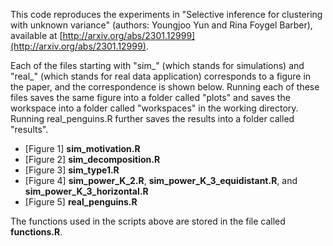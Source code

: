 This code reproduces the experiments in "Selective inference for clustering with unknown variance" (authors: Youngjoo Yun and Rina Foygel Barber), available at [http://arxiv.org/abs/2301.12999](http://arxiv.org/abs/2301.12999). 

Each of the files starting with "sim_" (which stands for simulations) and "real_" (which stands for real data application) corresponds to a figure in the paper, and the correspondence is shown below. Running each of these files saves the same figure into a folder called "plots" and saves the workspace into a folder called "workspaces" in the working directory. Running real_penguins.R  further saves the results into a folder called "results". 

* [Figure 1] **sim_motivation.R**
* [Figure 2] **sim_decomposition.R**
* [Figure 3] **sim_type1.R**
* [Figure 4] **sim_power_K_2.R**, **sim_power_K_3_equidistant.R**, and **sim_power_K_3_horizontal.R**
* [Figure 5] **real_penguins.R**

The functions used in the scripts above are stored in the file called **functions.R**.
